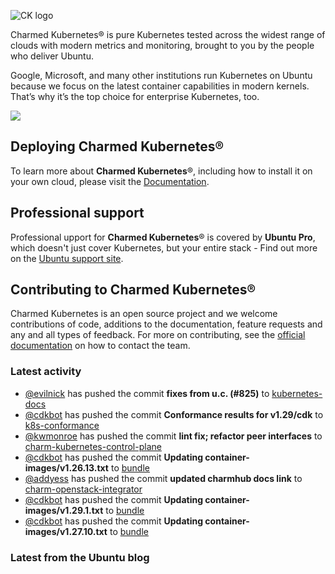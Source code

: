 ![CK logo](https://assets.ubuntu.com/v1/451d4cf4-Charmed+Kubernetes_RGB_onWhite_2022.svg)

Charmed Kubernetes® is pure Kubernetes tested across the widest range of clouds with modern metrics and monitoring, brought to you by the people who deliver Ubuntu.

Google, Microsoft, and many other institutions run Kubernetes on Ubuntu because we focus on the latest container capabilities in modern kernels. That’s why it’s the top choice for enterprise Kubernetes, too.

![](https://assets.ubuntu.com/v1/843c77b6-juju-at-a-glace.svg)

## Deploying Charmed Kubernetes®

To learn more about **Charmed Kubernetes**®, including how to install it on your own cloud, please visit the [Documentation][docs].

## Professional support

Professional upport for **Charmed Kubernetes**® is covered by **Ubuntu Pro**, which doesn't just cover Kubernetes, but your entire stack - Find out more on the [Ubuntu support site](https://ubuntu.com/support).

## Contributing to Charmed Kubernetes®

Charmed Kubernetes is an open source project and we welcome contributions of code, additions to the documentation, feature requests and any and all types of feedback. For more on contributing, see the [official documentation][get-in-touch] on how to contact the team.

<!-- LINKS -->
[docs]: https://ubuntu.com/kubernetes/docs
[get-in-touch]: https://ubuntu.com/kubernetes/docs/get-in-touch

### Latest activity

<!-- activity starts -->
 - [@evilnick](https://github.com/evilnick) has pushed the commit **fixes from u.c. (#825)** to [kubernetes-docs](https://github.com/charmed-kubernetes/kubernetes-docs)
 - [@cdkbot](https://github.com/cdkbot) has pushed the commit **Conformance results for v1.29/cdk** to [k8s-conformance](https://github.com/charmed-kubernetes/k8s-conformance)
 - [@kwmonroe](https://github.com/kwmonroe) has pushed the commit **lint fix; refactor peer interfaces** to [charm-kubernetes-control-plane](https://github.com/charmed-kubernetes/charm-kubernetes-control-plane)
 - [@cdkbot](https://github.com/cdkbot) has pushed the commit **Updating container-images/v1.26.13.txt** to [bundle](https://github.com/charmed-kubernetes/bundle)
 - [@addyess](https://github.com/addyess) has pushed the commit **updated charmhub docs link** to [charm-openstack-integrator](https://github.com/charmed-kubernetes/charm-openstack-integrator)
 - [@cdkbot](https://github.com/cdkbot) has pushed the commit **Updating container-images/v1.29.1.txt** to [bundle](https://github.com/charmed-kubernetes/bundle)
 - [@cdkbot](https://github.com/cdkbot) has pushed the commit **Updating container-images/v1.27.10.txt** to [bundle](https://github.com/charmed-kubernetes/bundle)
<!-- activity ends -->

<!-- roadmap starts -->

<!-- roadmap ends -->

### Latest from the Ubuntu blog

<!-- blog starts -->

<!-- blog ends -->
